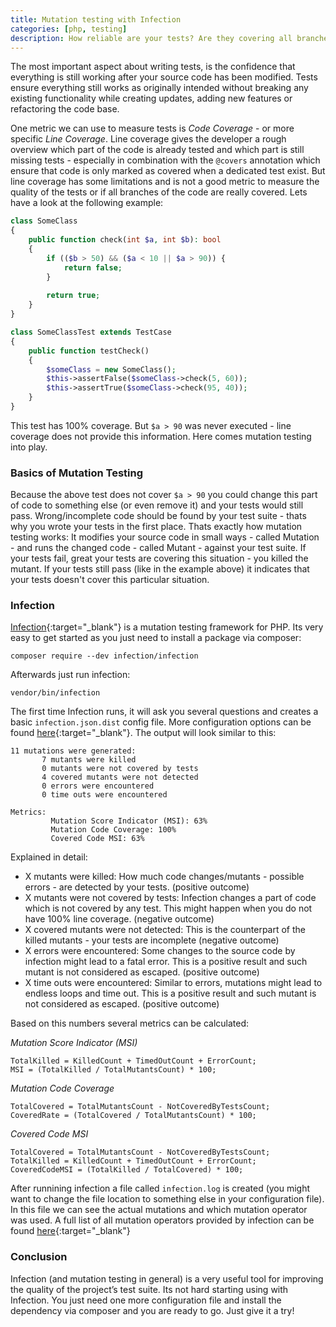 ```yaml
---
title: Mutation testing with Infection
categories: [php, testing]
description: How reliable are your tests? Are they covering all branches? How confident are you about them when code changes?
---
```


The most important aspect about writing tests, is the confidence that everything is still working after
your source code has been modified. Tests ensure everything still works as originally intended without breaking 
any existing functionality while creating updates, adding new features or refactoring the code base. 

One metric we can use to measure tests is *Code Coverage* - or more specific *Line Coverage*. Line coverage gives 
the developer a rough overview which part of the code is already tested and which part is still missing tests - 
especially in combination with the `@covers` annotation which ensure that code is only marked as covered when 
a dedicated test exist. But line coverage has some limitations and is not a good metric to measure the quality of the 
tests or if all branches of the code are really covered. Lets have a look at the following example:

```php
class SomeClass
{
    public function check(int $a, int $b): bool
    {
        if (($b > 50) && ($a < 10 || $a > 90)) {
            return false;
        }
        
        return true;
    }
}
```

```php
class SomeClassTest extends TestCase
{
    public function testCheck()
    {
        $someClass = new SomeClass();
        $this->assertFalse($someClass->check(5, 60));
        $this->assertTrue($someClass->check(95, 40));
    }
}
```
This test has 100% coverage. But `$a > 90` was never executed - line coverage does not provide this information. 
Here comes mutation testing into play. 

### Basics of Mutation Testing

Because the above test does not cover `$a > 90` you could change this part of code to something else (or even remove it) 
and your tests would still pass. Wrong/incomplete code should be found by your test suite - thats why you wrote your 
tests in the first place. Thats exactly how mutation testing works: It modifies your source code in small ways - 
called Mutation - and runs the changed code - called Mutant - against your test suite. If your tests fail, great 
your tests are covering this situation - you killed the mutant. If your tests still pass (like in the example above) 
it indicates that your tests doesn't cover this particular situation.

### Infection

[Infection](https://infection.github.io/){:target="_blank"} is a mutation testing framework for PHP. Its very easy 
to get started as you just need to install a package via composer:

```shell
composer require --dev infection/infection
```

Afterwards just run infection:
```shell
vendor/bin/infection
```

The first time Infection runs, it will ask you several questions and creates a basic `infection.json.dist` config file. More
configuration options can be found [here](https://infection.github.io/guide/usage.html#Configuration){:target="_blank"}.
The output will look similar to this:

```shell
11 mutations were generated:
       7 mutants were killed
       0 mutants were not covered by tests
       4 covered mutants were not detected
       0 errors were encountered
       0 time outs were encountered

Metrics:
         Mutation Score Indicator (MSI): 63%
         Mutation Code Coverage: 100%
         Covered Code MSI: 63%
```

Explained in detail:
- X mutants were killed: How much code changes/mutants - possible errors - are detected by your tests. (positive outcome)
- X mutants were not covered by tests: Infection changes a part of code which is not covered by any test. This might happen
when you do not have 100% line coverage. (negative outcome)
- X covered mutants were not detected: This is the counterpart of the killed mutants - your tests are incomplete 
(negative outcome)
- X errors were encountered: Some changes to the source code by infection might lead to a fatal error. This is a positive 
result and such mutant is not considered as escaped. (positive outcome)
- X time outs were encountered: Similar to errors, mutations might lead to endless loops and time out. This is a positive 
result and such mutant is not considered as escaped. (positive outcome)

Based on this numbers several metrics can be calculated:


*Mutation Score Indicator (MSI)*
```shell 
TotalKilled = KilledCount + TimedOutCount + ErrorCount;
MSI = (TotalKilled / TotalMutantsCount) * 100;
```

*Mutation Code Coverage*
```shell 
TotalCovered = TotalMutantsCount - NotCoveredByTestsCount;
CoveredRate = (TotalCovered / TotalMutantsCount) * 100;
```

*Covered Code MSI*
```shell 
TotalCovered = TotalMutantsCount - NotCoveredByTestsCount;
TotalKilled = KilledCount + TimedOutCount + ErrorCount;
CoveredCodeMSI = (TotalKilled / TotalCovered) * 100;
```

After runnining infection a file called `infection.log` is created (you might want to change the file location to 
something else in your configuration file). In this file we can see the actual mutations and which mutation operator was
used. A full list of all mutation operators provided by infection can be found 
[here](https://infection.github.io/guide/mutators.html){:target="_blank"}

### Conclusion

Infection (and mutation testing in general) is a very useful tool for improving the quality of the project’s test suite.
Its not hard starting using with Infection. You just need one more configuration file and install the dependency via 
composer and you are ready to go. Just give it a try!